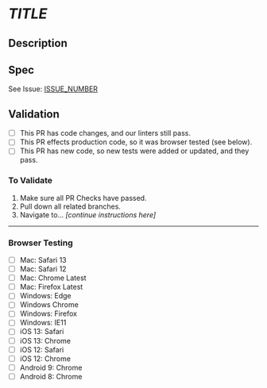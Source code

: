 <!-- PR title -->
# _TITLE_

## Description
<!-- Add description of work done here -->

## Spec

See Issue: [ISSUE_NUMBER](https://github.com/jordanleven/force-refresh/issues/[ISSUE_-_NUMBER])

## Validation
<!-- delete anything irrelevant to this PR -->

- [ ] This PR has code changes, and our linters still pass.
- [ ] This PR effects production code, so it was browser tested (see below).
- [ ] This PR has new code, so new tests were added or updated, and they pass.

### To Validate

1. Make sure all PR Checks have passed.
1. Pull down all related branches.
1. Navigate to... _[continue instructions here]_

---

### Browser Testing

- [ ] Mac: Safari 13
- [ ] Mac: Safari 12
- [ ] Mac: Chrome Latest
- [ ] Mac: Firefox Latest
- [ ] Windows: Edge
- [ ] Windows Chrome
- [ ] Windows: Firefox
- [ ] Windows: IE11
- [ ] iOS 13: Safari
- [ ] iOS 13: Chrome
- [ ] iOS 12: Safari
- [ ] iOS 12: Chrome
- [ ] Android 9: Chrome
- [ ] Android 8: Chrome
